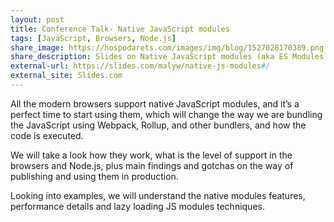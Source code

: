 ```yaml
---
layout: post
title: Conference Talk- Native JavaScript modules
tags: [JavaScript, Browsers, Node.js]
share_image: https://hospodarets.com/images/img/blog/1527028170389.png
share_description: Slides on Native JavaScript modules (aka ES Modules or ESM)
external-url: https://slides.com/malyw/native-js-modules#/
external_site: Slides.com
---
```


All the modern browsers support native JavaScript modules,
and it’s a perfect time to start using them, which will change the way we are bundling the JavaScript
using Webpack, Rollup, and other bundlers, and how the code is executed.

We will take a look how they work, what is the level of support in the browsers and Node.js,
plus main findings and gotchas on the way of publishing and using them in production.

Looking into examples, we will understand the native modules features,
performance details and lazy loading JS modules techniques.

<div class="more"></div>
